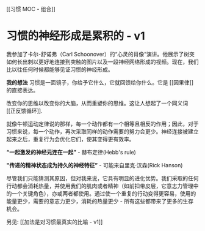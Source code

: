 [[习惯 MOC - 组合]]
# 习惯的神经形成是累积的 - v1
我参加了卡尔-舒诺弗（Carl Schoonover）的“心灵的肖像”演讲。他展示了树突如何长出刺以更好地连接到突触的图片以及一段神经网络形成的视频。现在，我们比以往任何时候都能够见证习惯的神经形成。

**我的想法**
习惯是一面镜子，你给予它什么，它就回馈给你什么。它是 [[因果律]] 的直接表达。

改变你的思维以改变你的大脑，从而重塑你的思维。这让人想起了一个同义词 [[正反馈循环]].

就像牛顿运动定律说的那样，每一个动作都有一个相等且相反的作用；因此，对于习惯来说，每一个动作，再次采取同样的动作需要的努力会更少。神经连接被建立起来之后，重复行为会优化它们，使其变得更有效率。

**“一起激发的神经元连在一起”** - 赫布定律(Hebb's rule)

**"传递的精神状态成为持久的神经特征”** -  可能来自里克·汉森(Rick Hanson)

尽管我们只能猜测其原因，但对我来说，它具有明显的进化优势。我们采取的任何行动都会消耗热量，并使用我们的肌肉或者精神（如前扣带皮层，它意志力管理中的一个关键角色），亦或两者都使用。通过使一个重复的行动变得更容易，使用的能量更少，需要的意志力更少，消耗的热量更少 - 所有这些都带来了更多的生存机会。

另见: [[加法是对习惯最真实的比喻 - v1]]